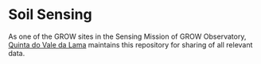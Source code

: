 # Soil Sensing
As one of the GROW sites in the Sensing Mission of GROW Observatory, [Quinta do Vale da Lama](http://www.valedalama.net) maintains this repository for sharing of all relevant data.

